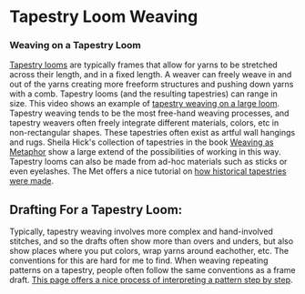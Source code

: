 # Tapestry Loom Weaving

### Weaving on a Tapestry Loom

[Tapestry looms](https://www.schachtspindle.com/product/tapestry-loom/) are typically frames that allow for yarns to be stretched across their length, and in a fixed length. A weaver can freely weave in and out of the yarns creating more freeform structures and pushing down yarns with a comb. Tapestry looms \(and the resulting tapestries\) can range in size. This video shows an example of [tapestry weaving on a large loom](https://vimeo.com/120200005). Tapestry weaving tends to be the most free-hand weaving processes, and tapestry weavers often freely integrate different materials, colors, etc in non-rectangular shapes. These tapestries often exist as artful wall hangings and rugs. Sheila Hick's collection of tapestries in the book [Weaving as Metaphor](https://yalebooks.yale.edu/book/9780300237221/sheila-hicks) show a large extend of the possibilities of working in this way. Tapestry looms can also be made from ad-hoc materials such as sticks or even eyelashes. The Met offers a nice tutorial on [how historical tapestries were made](https://www.metmuseum.org/blogs/now-at-the-met/2014/making-a-tapestry). 

## **Drafting For a Tapestry Loom:**

Typically, tapestry weaving involves more complex and hand-involved stitches, and so the drafts often show more than overs and unders, but also show places where you put colors, wrap yarns around eachother, etc. The conventions for this are hard for me to find. When weaving repeating patterns on a tapestry, people often follow the same conventions as a frame draft. [This page offers a nice process of interpreting a pattern step by step](https://www.kaliko.co/blog/weaving-simple-patterns-on-a-frame-loom-tutorial).  

### 

